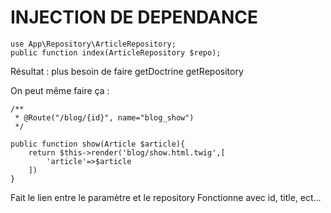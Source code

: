 # INJECTION DE DEPENDANCE

    use App\Repository\ArticleRepository;
    public function index(ArticleRepository $repo);

Résultat : plus besoin de faire getDoctrine getRepository

On peut même faire ça :

    /**
     * @Route("/blog/{id}", name="blog_show")
     */

    public function show(Article $article){
        return $this->render('blog/show.html.twig',[
            'article'=>$article
        ])
    }

Fait le lien entre le paramètre et le repository
Fonctionne avec id, title, ect...
